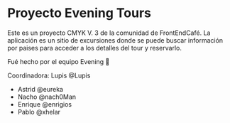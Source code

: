 <!-- @format -->

# Proyecto Evening Tours

Este es un proyecto CMYK V. 3 de la comunidad de FrontEndCafé.
La aplicación es un sitio de excursiones donde se puede buscar información por paises para acceder a los detalles del tour y reservarlo.

Fué hecho por el equipo Evening 🌃

Coordinadora:
Lupis @Lupis

-   Astrid @eureka
-   Nacho @nach0Man
-   Enrique @enrigios
-   Pablo @xhelar
